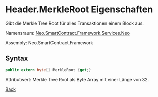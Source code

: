 # Header.MerkleRoot Eigenschaften

Gibt die Merkle Tree Root für alles Transaktionen einem Block aus.

Namensraum: [Neo.SmartContract.Framework.Services.Neo](../../neo.md)

Assembly: Neo.SmartContract.Framework

## Syntax

```c#
public extern byte[] MerkleRoot {get;}
```

Attributwert: Merkle Tree Root als Byte Array mit einer Länge von 32.



[Back](../header.md)
